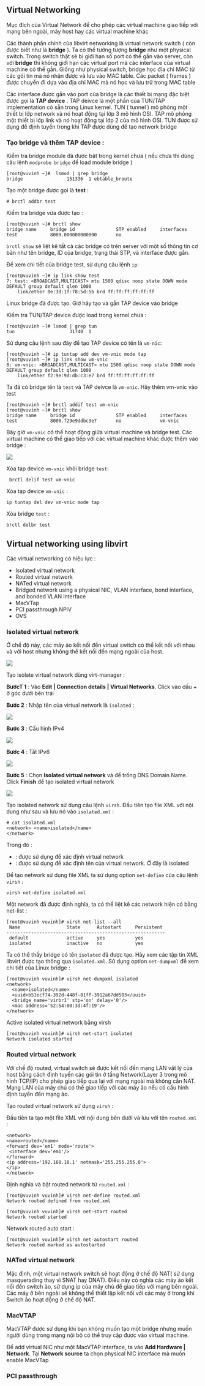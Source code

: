 ## Virtual Networking

Mục đích của Virtual Network để cho phép các virtual machine giao tiếp với mạng bên ngoài, máy host hay các virtual machine khác

Các thành phần chính của libvirt networking là virtual network switch ( còn được biết như là **bridge** ). Ta có thể tưởng tượng **bridge** như một physical switch. Trong switch thật sẽ bị giới hạn số port có thể gắn vào server, còn với **bridge** thì không giới hạn các virtual port mà các interface của virtual machine có thể gắn. Giống như physical switch, bridge học địa chỉ MAC từ các gói tin mà nó nhận được và lưu vào MAC table. Các packet ( frames ) được chuyển đi dựa vào địa chỉ MAC mà nó học và lưu trữ trong MAC table

Các interface được gắn vào port của bridge là các thiết bị mạng đặc biệt được gọi là **TAP device** . TAP deivce là một phần của TUN/TAP implementation có sẵn trong Linux kernel. TUN ( tunnel ) mô phỏng một thiết bị lớp network và nó hoạt động tại lớp 3 mô hình OSI. TAP mô phỏng một thiết bị lớp link và nó hoạt động tại lớp 2 của mô hình OSI. TUN được sử dụng để định tuyến trong khi TAP được dùng để tạo network bridge

### Tạo bridge và thêm TAP device :

Kiểm tra bridge module đã được bật trong kernel chưa ( nếu chưa thì dùng câu lệnh ``modprobe bridge`` để load module bridge )

```
[root@vuvinh ~]#  lsmod | grep bridge
bridge                151336  1 ebtable_broute
```

Tạo một bridge được gọi là **test** : 

``# brctl addbr test``

Kiểm tra bridge vừa được tạo : 

```
[root@vuvinh ~]# brctl show
bridge name     bridge id               STP enabled     interfaces
test            8000.000000000000       no
```

``brctl show`` sẽ liệt kê tất cả các bridge có trên server với một số thông tin cơ bản như tên bridge, ID của bridge, trạng thái STP, và interface được gắn.

Để xem chi tiết của bridge test, sử dụng câu lệnh ``ip``:

```
[root@vuvinh ~]# ip link show test
7: test: <BROADCAST,MULTICAST> mtu 1500 qdisc noop state DOWN mode DEFAULT group default qlen 1000
    link/ether 0e:3d:1f:78:5d:5b brd ff:ff:ff:ff:ff:ff
```

Linux bridge đã được tạo. Giờ hãy tạo và gắn TAP device vào bridge

Kiểm tra TUN/TAP device được load trong kernel chưa : 

```
[root@vuvinh ~]# lsmod | grep tun
tun                    31740  1
```

Sử dụng câu lệnh sau đây để tạo TAP device có tên là ``vm-nic``: 

```
[root@vuvinh ~]# ip tuntap add dev vm-vnic mode tap
[root@vuvinh ~]# ip link show vm-vnic
8: vm-vnic: <BROADCAST,MULTICAST> mtu 1500 qdisc noop state DOWN mode DEFAULT group default qlen 1000
    link/ether f2:9e:9d:db:c3:e7 brd ff:ff:ff:ff:ff:ff
```

Ta đã có bridge tên là ``test`` và TAP deivce là ``vm-vnic``. Hãy thêm vm-vnic vào test

```
[root@vuvinh ~]# brctl addif test vm-vnic
[root@vuvinh ~]# brctl show
bridge name     bridge id               STP enabled     interfaces
test            8000.f29e9ddbc3e7       no              vm-vnic
```

Bây giờ ``vm-vnic`` có thể hoạt động giữa virtual machine và bridge test. Các virtual machine có thể giao tiếp với các virtual machine khác được thêm vào bridge : 

<img src="https://github.com/vjnkvt/Images/blob/master/Linux-bridge.png">

Xóa tap device ``vm-vnic`` khỏi bridge ``test``:

`` brctl delif test vm-vnic``

Xóa tap device ``vm-vnic`` : 

``ip tuntap del dev vm-vnic mode tap``

Xóa bridge ``test`` :

``brctl delbr test``

## Virtual networking using libvirt

Các virtual networking có hiệu lực : 

- Isolated virtual network
- Routed virtual network
- NATed virtual network
- Bridged network using a physical NIC, VLAN interface, bond interface, and bonded VLAN interface
- MacVTap
- PCI passthrough NPIV
- OVS

### Isolated virtual network 

Ở chế độ này, các máy ảo kết nối đến virtual switch có thể kết nối với nhau và với host nhưng không thể kết nối đến mạng ngoài của host.

<img src="https://github.com/vjnkvt/Images/blob/master/isolatedmode.png">

Tạo isolate virtual network dùng virt-manager :

**BướcT 1** : Vào **Edit | Connection details | Virtual Networks**. Click vào dấu + ở góc dưới bên trái 

**Bước 2** : Nhập tên của virtual network là ``isolated`` :

<img src="https://github.com/vjnkvt/Images/blob/master/isolated/1.png">

**Bước 3** : Cấu hình IPv4

<img src="https://github.com/vjnkvt/Images/blob/master/isolated/2.png">

**Bước 4** : Tắt IPv6

<img src="https://github.com/vjnkvt/Images/blob/master/isolated/3.png">

**Bước 5** : Chọn **Isolated virtual network** và để trống DNS Domain Name. Click **Finish** để tạo isolated virtual network

<img src="https://github.com/vjnkvt/Images/blob/master/isolated/4.png">

Tạo isolated network sử dụng câu lệnh ``virsh``. Đầu tiên tạo file XML với nội dung như sau và lưu nó vào ``isolated.xml`` : 

```
# cat isolated.xml
<network> <name>isolated</name>
</network>
```

Trong đó : 

- <network> : được sử dụng để xác định virtual network
- <name> : được sử dụng để xác định tên của virtual network. Ở đây là isolated
   
Để tạo network sử dụng file XML ta sử dụng option ``net-define`` của câu lệnh ``virsh`` : 

``virsh net-define isolated.xml``

Một network đã được định nghĩa, ta có thể liệt kê các network hiện có bằng net-list : 

```
[root@vuvinh vuvinh]# virsh net-list --all
 Name                 State      Autostart     Persistent
----------------------------------------------------------
 default              active     yes           yes
 isolated             inactive   no            yes
```

Ta có thể thấy bridge có tên ``isolated`` đã được tạo. Hãy xem các tập tin XML libvirt được tạo thông qua ``isolated.xml``. Sử dụng option ``net-dumpxml`` để xem chi tiết của Linux bridge : 

```
[root@vuvinh vuvinh]# virsh net-dumpxml isolated
<network>
  <name>isolated</name>
  <uuid>b51ecf74-392d-448f-81ff-3912a67dd503</uuid>
  <bridge name='virbr1' stp='on' delay='0'/>
  <mac address='52:54:00:3d:4f:19'/>
</network>
```

Active isolated virtual network bằng virsh

```
[root@vuvinh vuvinh]# virsh net-start isolated
Network isolated started
```

### Routed virtual network

Với chế độ routed, virtual switch sẽ được kết nối đến mạng LAN vật lý của host bằng cách định tuyến các gói tin ở tầng Network(Layer 3 trong mô hình TCP/IP) cho phép giao tiếp qua lại với mạng ngoài mà không cần NAT. Mạng LAN của máy chủ có thể giao tiếp với các máy ảo nếu có cấu hình định tuyến đến mạng ảo.

Tạo routed virtual network sử dụng ``virsh`` : 

Đầu tiên ta tạo một file XML với nội dung bên dưới và lưu với tên ``routed.xml`` :

```
<network>
<name>routed</name>
<forward dev='em1' mode='route'>
 <interface dev='em1'/>
</forward>
<ip address='192.168.10.1' netmask='255.255.255.0'>
</ip>
</network>
```

Định nghĩa và bật routed network từ ``routed.xml`` : 

```
[root@vuvinh vuvinh]# virsh net-define routed.xml
Network routed defined from routed.xml

[root@vuvinh vuvinh]# virsh net-start routed
Network routed started
```
Network routed auto start :

```
[root@vuvinh vuvinh]# virsh net-autostart routed
Network routed marked as autostarted
```

### NATed virtual network

Mặc định, một virtual network switch sẽ hoạt động ở chế độ NAT( sử dụng masquerading thay vì SNAT hay DNAT). Điều này có nghĩa các máy ảo kết nối đến switch ảo, sử dụng ip của máy chủ để giao tiếp với mạng bên ngoài. Các máy ở bên ngoài sẽ không thể thiết lập kết nối với các máy ở trong khi Switch ảo hoạt động ở chế độ NAT.

### MacVTAP

MacVTAP được sử dụng khi bạn không muốn tạo một bridge nhưng muốn người dùng trong mạng nội bộ có thể truy cập được vào virtual machine.

Để add virtual NIC như một MacVTAP interface, ta vào **Add Hardware | Network**. Tại **Network source** ta chọn physical NIC interface mà muốn enable MacVTap

### PCI passthrough

